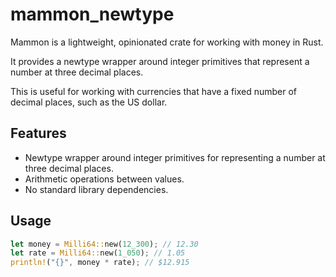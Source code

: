 # mammon_newtype

Mammon is a lightweight, opinionated crate for working with money in Rust.

It provides a newtype wrapper around integer primitives that represent a number at three decimal places.

This is useful for working with currencies that have a fixed number of decimal places, such as the US dollar.

## Features

- Newtype wrapper around integer primitives for representing a number at three decimal places.
- Arithmetic operations between values.
- No standard library dependencies.

## Usage

```rust
let money = Milli64::new(12_300); // 12.30
let rate = Milli64::new(1_050); // 1.05
println!("{}", money * rate); // $12.915
```
